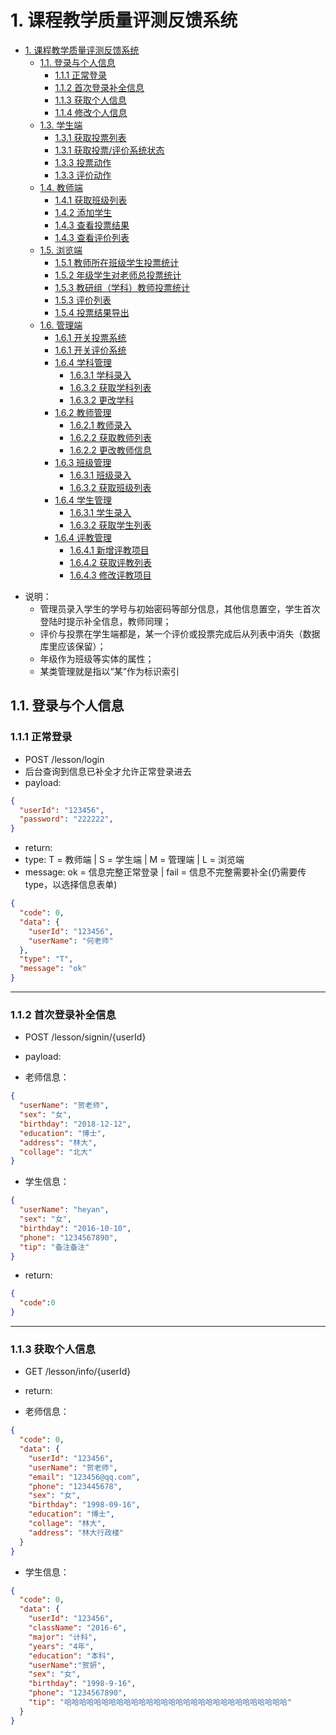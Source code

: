 ﻿# 1. 课程教学质量评测反馈系统

<!-- TOC -->

- [1. 课程教学质量评测反馈系统](#1-课程教学质量评测反馈系统)
  - [1.1. 登录与个人信息](#11-登录与个人信息)
    - [1.1.1 正常登录](#111-正常登录)
    - [1.1.2 首次登录补全信息](#112-首次登录补全信息)
    - [1.1.3 获取个人信息](#113-获取个人信息)
    - [1.1.4 修改个人信息](#114-修改个人信息)
  - [1.3. 学生端](#13-学生端)
    - [1.3.1 获取投票列表](#131-获取投票/评价列表)
    - [1.3.1 获取投票/评价系统状态](#131-获取投票/评价系统状态)
    - [1.3.3 投票动作](#133-投票动作)
    - [1.3.3 评价动作](#133-评价动作)
  - [1.4. 教师端](#14-教师端)
    - [1.4.1 获取班级列表](#141-获取班级列表)
    - [1.4.2 添加学生](#142-添加学生)
    - [1.4.3 查看投票结果](#143-查看投票结果)
    - [1.4.3 查看评价列表](#143-查看评价列表)
  - [1.5. 浏览端](#15-浏览端)
    - [1.5.1 教师所在班级学生投票统计](#151-教师所在班级学生投票统计)
    - [1.5.2 年级学生对老师总投票统计](#152-年级学生对老师总投票统计)
    - [1.5.3 教研组（学科）教师投票统计](#153-教研组（学科）教师投票统计)
    - [1.5.3 评价列表](#153-评价列表)
    - [1.5.4 投票结果导出](#154-投票结果导出)
  - [1.6. 管理端](#16-管理端)
    - [1.6.1 开关投票系统](#161-开关投票系统)
    - [1.6.1 开关评价系统](#161-开关评价系统)
    - [1.6.4 学科管理](#164-学科管理)
      - [1.6.3.1 学科录入](#1631-学科录入)
      - [1.6.3.2 获取学科列表](#1632-获取学科列表)
      - [1.6.3.2 更改学科](#1632-更改学科)
    - [1.6.2 教师管理](#162-教师管理)
      - [1.6.2.1 教师录入](#1621-教师录入)
      - [1.6.2.2 获取教师列表](#1622-获取教师列表)
      - [1.6.2.2 更改教师信息](#1622-更改教师信息)
    - [1.6.3 班级管理](#163-班级管理)
      - [1.6.3.1 班级录入](#1631-班级录入)
      - [1.6.3.2 获取班级列表](#1632-获取班级列表)
    - [1.6.4 学生管理](#164-学生管理)
      - [1.6.3.1 学生录入](#1631-学生录入)
      - [1.6.3.2 获取学生列表](#1632-获取学生列表)
    - [1.6.4 评教管理](#164-评教管理)
      - [1.6.4.1 新增评教项目](#1641-新增评教项目)
      - [1.6.4.2 获取评教列表](#1642-获取评教列表)
      - [1.6.4.3 修改评教项目](#1643-修改评教项目)

<!-- /TOC -->

- 说明：
  - 管理员录入学生的学号与初始密码等部分信息，其他信息置空，学生首次登陆时提示补全信息，教师同理；
  - 评价与投票在学生端都是，某一个评价或投票完成后从列表中消失（数据库里应该保留）；
  - 年级作为班级等实体的属性；
  - 某类管理就是指以“某”作为标识索引

## 1.1. 登录与个人信息

### 1.1.1 正常登录

- POST /lesson/login
- 后台查询到信息已补全才允许正常登录进去
- payload:

```json
{
  "userId": "123456",
  "password": "222222",
}
```

- return:
- type: T = 教师端 | S = 学生端 | M = 管理端 | L = 浏览端
- message: ok = 信息完整正常登录 | fail = 信息不完整需要补全(仍需要传type，以选择信息表单)

```json
{
  "code": 0,
  "data": {
    "userId": "123456",
    "userName": "何老师"
  },
  "type": "T",
  "message": "ok"
}
```

---

### 1.1.2 首次登录补全信息

- POST /lesson/signin/{userId}
- payload:

- 老师信息：

```json
{
  "userName": "贺老师",
  "sex": "女",
  "birthday": "2018-12-12",
  "education": "博士",
  "address": "林大",
  "collage": "北大"
}
```

- 学生信息：
  
```json
{
  "userName": "heyan",
  "sex": "女",
  "birthday": "2016-10-10",
  "phone": "1234567890",
  "tip": "备注备注"
}
```

- return:
  
```json
{
  "code":0
}
```

---

### 1.1.3 获取个人信息

- GET /lesson/info/{userId}
- return:
  
- 老师信息：
  
```json
{
  "code": 0,
  "data": {
    "userId": "123456",
    "userName": "贺老师",
    "email": "123456@qq.com",
    "phone": "123445678",
    "sex": "女",
    "birthday": "1998-09-16",
    "education": "博士",
    "collage": "林大",
    "address": "林大行政楼"
  }
}
```

- 学生信息：
  
```json
{
  "code": 0,
  "data": {
    "userId": "123456",
    "className": "2016-6",
    "major": "计科",
    "years": "4年",
    "education": "本科",
    "userName":"贺妍",
    "sex": "女",
    "birthday": "1998-9-16",
    "phone": "1234567890",
    "tip": "哈哈哈哈哈哈哈哈哈哈哈哈哈哈哈哈哈哈哈哈哈哈哈哈哈哈哈哈哈哈"
  }
}
```